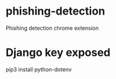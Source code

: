 # phishing-detection
Phishing detection chrome extension

# Django key exposed
pip3 install python-dotenv

